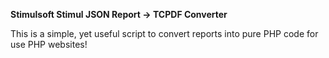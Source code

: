 **Stimulsoft Stimul JSON Report -> TCPDF Converter**

This is a simple, yet useful script to convert reports into pure PHP code for use PHP websites!

